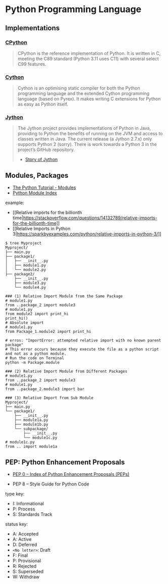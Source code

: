 # Python Programming Language

## Implementations

### [CPython](https://github.com/python/cpython)

> CPython is the reference implementation of Python. It is written in C, meeting the C89 standard (Python 3.11 uses C11) with several select C99 features.

### [Cython](https://cython.org/)

> Cython is an optimising static compiler for both the Python programming language and the extended Cython programming language (based on Pyrex). It makes writing C extensions for Python as easy as Python itself.

### [Jython](https://www.jython.org/)

> The Jython project provides implementations of Python in Java, providing to Python the benefits of running on the JVM and access to classes written in Java. The current release (a Jython 2.7.x) only supports Python 2 (sorry). There is work towards a Python 3 in the project’s GitHub repository.
> - [Story of Jython](http://hugunin.net/story_of_jython.html)

## Modules, Packages
* [The Python Tutorial - Modules](https://docs.python.org/3/tutorial/modules.html)
* [Python Module Index](https://docs.python.org/3/py-modindex.html)

example: 

* [[Relative imports for the billionth time|https://stackoverflow.com/questions/14132789/relative-imports-for-the-billionth-time]]
* [[Relative Imports in Python 3|https://sparkbyexamples.com/python/relative-imports-in-python-3/]]

```shell
$ tree Myproject
Myproject/
├── main.py
├── package1/
│   ├── __init__.py
│   ├── module1.py
│   └── module2.py
├── package2/
    ├── __init__.py
    ├── module3.py
    └── module4.py

### (1) Relative Import Module from the Same Package
# module1.py
from ..package_2 import module3
# module1.py
from module2 import print_hi
print_hi()
# Absolute import
# module1.py
from Package_1.module2 import print_hi

# erros: "ImportError: attempted relative import with no known parent package"
# This error occurs because they execute the file as a python script and not as a python module.
# Run the code on Terminal
python -m Package.module

### (2) Relative Import Module from Different Packages
# module1.py
from ..package_2 import module3
# module1.py
from ..package_2.module3 import bar

### (3) Relative Import from Sub Module
Myproject/
├── main.py
└── package1/
    ├── __init__.py
    ├── module1a.py
    ├── module1b.py
    └── subpackage/
        ├── __init__.py
        └── module1c.py
# module1c.py
from .. import module1a
```


## PEP: Python Enhancement Proposals
* [PEP 0 – Index of Python Enhancement Proposals (PEPs)](https://peps.python.org/pep-0000/)
- PEP 8 – Style Guide for Python Code

type key:

* I: Informational
* P: Process
* S: Standards Track

status key:

* A: Accepted
* A: Active
* D: Deferred
* `<No letter>`: Draft
* F: Final
* P: Provisional
* R: Rejected
* S: Superseded
* W: Withdraw